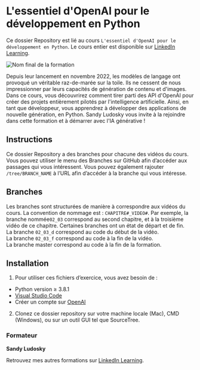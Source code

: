 # L'essentiel d'OpenAI pour le développement en Python

Ce dossier Repository est lié au cours `L'essentiel d'OpenAI pour le développement en Python`. Le cours entier est disponible sur [LinkedIn Learning][lil-course-url].

![Nom final de la formation][lil-thumbnail-url] 

Depuis leur lancement en novembre 2022, les modèles de langage ont provoqué un véritable raz-de-marée sur la toile. Ils ne cessent de nous impressionner par leurs capacités de génération de contenu et d'images. Dans ce cours, vous découvrirez comment tirer parti des API d'OpenAI pour créer des projets entièrement pilotés par l'intelligence artificielle. Ainsi, en tant que développeur, vous apprendrez à développer des applications de nouvelle génération, en Python. Sandy Ludosky vous invite à la rejoindre dans cette formation et à démarrer avec l'IA générative !

## Instructions

Ce dossier Repository a des branches pour chacune des vidéos du cours. Vous pouvez utiliser le menu des Branches sur GitHub afin d’accéder aux passages qui vous intéressent. Vous pouvez également rajouter `/tree/BRANCH_NAME` à l’URL afin d’accéder à la branche qui vous intéresse. 

## Branches

Les branches sont structurées de manière à correspondre aux vidéos du cours. La convention de nommage est : `CHAPITRE#_VIDEO#`. Par exemple, la branche nommée`02_03` correspond au second chapitre, et à la troisième vidéo de ce chapitre. Certaines branches ont un état de départ et de fin.  
La branche `02_03_d` correspond au code du début de la vidéo.  
La branche `02_03_f` correspond au code à la fin de la vidéo.  
La branche master correspond au code à la fin de la formation. 

## Installation

1. Pour utiliser ces fichiers d’exercice, vous avez besoin de : 
* Python version ≥ 3.8.1 
* [Visual Studio Code](https://code.visualstudio.com/) 
* Créer un compte sur [OpenAI](https://openai.com/)
2. Clonez ce dossier repository sur votre machine locale (Mac), CMD (Windows), ou sur un outil GUI tel que SourceTree. 


### Formateur

**Sandy Ludosky** 

 Retrouvez mes autres formations sur [LinkedIn Learning][lil-URL-trainer].

[0]: # (Replace these placeholder URLs with actual course URLs)
[lil-course-url]: https://www.linkedin.com/learning/l-essentiel-d-openai-pour-le-developpement-en-python
[lil-thumbnail-url]: https://media.licdn.com/dms/image/D4E0DAQGMISXltcP7hg/learning-public-crop_675_1200/0/1718006015180?e=2147483647&v=beta&t=IUVSaJXi31_fYTMPfG23Y-XOrzKdD1_dh5ljvfCYfa4
[lil-URL-trainer]: https://www.linkedin.com/learning/instructors/sandy-ludosky

[1]: # (End of FR-Instruction ###############################################################################################)

